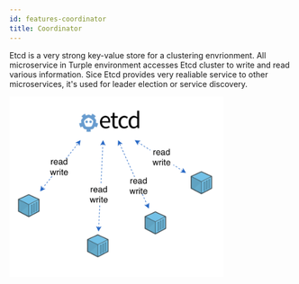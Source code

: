 ```yaml
---
id: features-coordinator
title: Coordinator
---
```



Etcd is a very strong key-value store for a clustering envrionment. All microservice in Turple environment accesses Etcd cluster to write and read various information. Sice Etcd provides very realiable service to other microservices, it's used for leader election or service discovery.

<img src="/guide/img/turple20.png" alt="" width="380"/>
